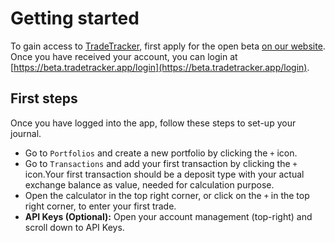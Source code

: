 # Getting started

To gain access to [TradeTracker](https://beta.tradetracker.app), first apply for the open beta [on our website](https://tradetracker.app).
Once you have received your account, you can login at [https://beta.tradetracker.app/login](https://beta.tradetracker.app/login).

## First steps

Once you have logged into the app, follow these steps to set-up your journal.

  * Go to `Portfolios` and create a new portfolio by clicking the `+` icon.
  * Go to `Transactions` and add your first transaction by clicking the `+` icon.Your first transaction should be a deposit type with your actual exchange balance as value, needed for calculation purpose.
  * Open the calculator in the top right corner, or click on the `+` in the top right corner, to enter your first trade.
  * **API Keys (Optional):** Open your account management (top-right) and scroll down to API Keys.


